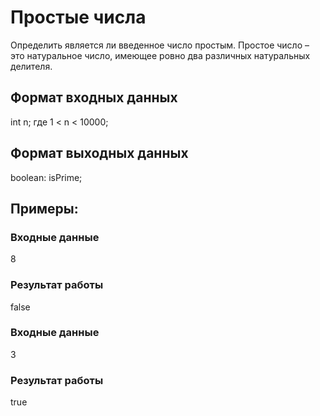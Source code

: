 # Простые числа
Определить является ли введенное число простым. Простое число – это натуральное число, имеющее ровно 
два различных натуральных делителя.

## Формат входных данных
int n; где 1 < n < 10000;

## Формат выходных данных
boolean: isPrime;

## Примеры:
### Входные данные
8

### Результат работы
false

### Входные данные
3

### Результат работы
true